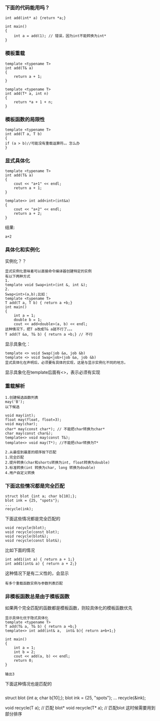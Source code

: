 ### 下面的代码能用吗？
```
int add(int* a) {return *a;}

int main()
{
    int a = add(1); // 错误，因为int不能转换为int*
}
```

### 模板重载
```
template <typename T>
int add(T& a)
{
	return a + 1;
}

template <typename T>
int add(T* a, int n)
{
	return *a + 1 + n;
}
```

### 模板函数的局限性
```
template <typename T>
int add(T a, T b)
{
if (a > b)//可能没有重载运算符。。怎么办
}
```

### 显式具体化
```
template <typename T>
int add(T& a)
{
	cout << "a+1" << endl;
	return a + 1;
}

template<> int add<int>(int&a)
{
	cout << "a+2" << endl;
	return a + 2;
}
```
结果:
```
a+2
```

### 具体化和实例化
实例化？？
```
显式实例化意味着可以直接命令编译器创建特定的实例
有以下两种方式
1.
template void Swap<int>(int &, int &);
2.
Swap<int>(a,b);比如：
template <typename T>
T add(T a, T b) { return a +b;}
int main()
{
	int a = 1;
	double b = 1;
	cout << add<double>(a, b) << endl;
这种情况下，把T a改成T& a就不行了。。。
T add(T &a, T& b) { return a +b;} // 不行
```

显示具象化：
```
template <> void Swap(job &a, job &b)
template <> void Swap<job>(job &a, job &b)
显式具体化在声明后，必须要有具体的实现，这是与显示实例化不同的地方。
```
显示具象化在template后面有<>，表示必须有实现

### 重载解析
```
1.创建候选函数列表
may('B');
以下候选

void may(int);
float may(float, float=3);
void may(char);
char* may(const char*); // 不能把char转换为char*
char may(const char&);
template<> void may(const T&);
template<> void may(T*); //不能把char转换为T*

2.从最佳到最差的顺序按下匹配
1.完全匹配
2.提升转换(char和shorts转换为int, float转换为double)
3.标准转换(int 转换为char, long 转换为double)
4.用户自定义转换
```

### 下面这些情况都是完全匹配
```
struct blot {int a; char b[10];};
blot ink = {25, "spots"};
...
recycle(ink);
```
下面这些情况都是完全匹配的
```
void recycle(blot);
void recycle(const blot);
void recycle(blot&);
void recycle(const blot&);
```
比如下面的情况
```
int add1(int a) { return a + 1;}
int add1(int& a) { return a + 2;}
```
这种情况下是有二义性的，会显示
```
有多个重载函数实例与参数列表匹配
```

### 非模板函数总是由于模板函数
如果两个完全匹配的函数都是模板函数，则较具体化的模板函数优先
```
显示具体化优于隐式具体化
template <typename T>
T add(T& a, T& b) { return a +b;}
template<> int add(int& a,  int& b){ return a+b+1;}

int main()
{
	int a = 1;
	int b = 2;
	cout << add(a, b) << endl;
	return 0;
}

输出3
```
下面这种情况也是匹配的
```
```
struct blot {int a; char b[10];};
blot ink = {25, "spots"};
...
recycle(&ink);

void recycle(T a); // 匹配 blot*
void recycle(T* a); // 匹配blot
这时候需要用到部分排序
```

```
